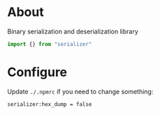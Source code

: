 # About
Binary serialization and deserialization library

```js
import {} from "serializer"
```

# Configure
Update `./.npmrc` if you need to change something:
```bash
serializer:hex_dump = false

```

